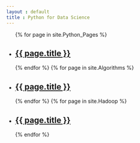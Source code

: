 ```yaml
---
layout : default
title : Python for Data Science
---
```


<ul>
  {% for page in site.Python_Pages %}
    <li>
      <h2><a href="{{ page.url }}">{{ page.title }}</a></h2>
    </li>
  {% endfor %}
  {% for page in site.Algorithms %}
    <li>
      <h2><a href="{{ page.url }}">{{ page.title }}</a></h2>
    </li>
  {% endfor %}
  {% for page in site.Hadoop %}
    <li>
      <h2><a href="{{ page.url }}">{{ page.title }}</a></h2>
    </li>
  {% endfor %}

</ul>
